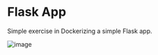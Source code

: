 # Flask App

Simple exercise in Dockerizing a simple Flask app.

![image](https://user-images.githubusercontent.com/90255849/229595580-9313d271-9156-44be-b826-cf69dc7e8702.png)
